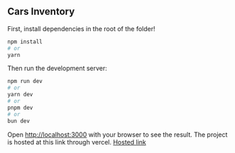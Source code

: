 

## Cars Inventory

First, install dependencies in the root of the folder!

```bash
npm install
# or
yarn
```

Then run the development server:

```bash
npm run dev
# or
yarn dev
# or
pnpm dev
# or
bun dev
```

Open [http://localhost:3000](http://localhost:3000) with your browser to see the result.
The project is hosted at this link through vercel.
[Hosted link](https://carsinventory.vercel.app/)  
